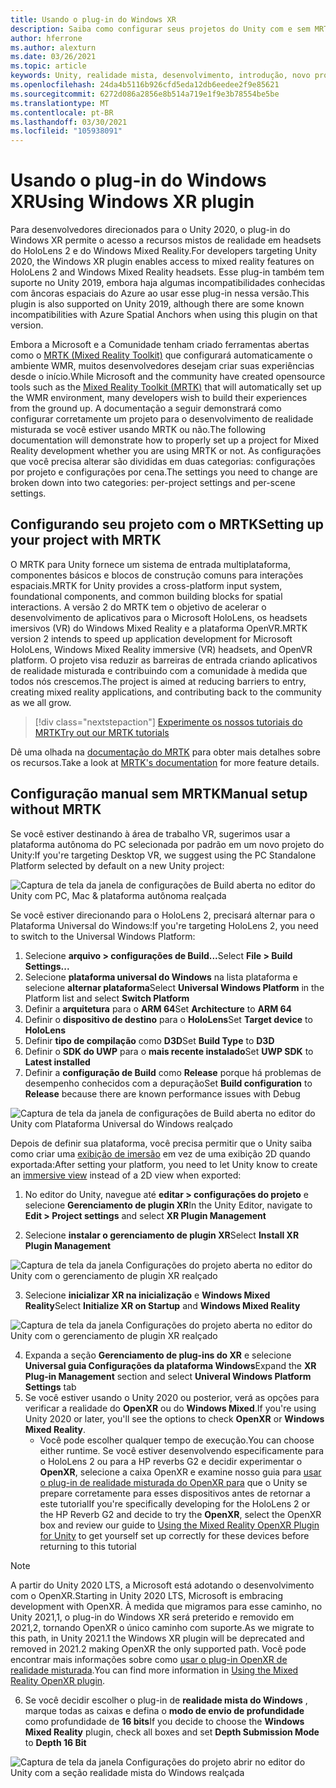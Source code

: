 ```yaml
---
title: Usando o plug-in do Windows XR
description: Saiba como configurar seus projetos do Unity com e sem MRTK usando o suporte do Windows XR.
author: hferrone
ms.author: alexturn
ms.date: 03/26/2021
ms.topic: article
keywords: Unity, realidade mista, desenvolvimento, introdução, novo projeto, realidade do Windows Mixed, UWP, XR, desempenho, herdado, mrtk, Windows
ms.openlocfilehash: 24da4b5116b926cfd5eda12db6eedee2f9e85621
ms.sourcegitcommit: 6272d086a2856e8b514a719e1f9e3b78554be5be
ms.translationtype: MT
ms.contentlocale: pt-BR
ms.lasthandoff: 03/30/2021
ms.locfileid: "105938091"
---
```

# <a name="using-windows-xr-plugin"></a><span data-ttu-id="ec920-104">Usando o plug-in do Windows XR</span><span class="sxs-lookup"><span data-stu-id="ec920-104">Using Windows XR plugin</span></span>

<span data-ttu-id="ec920-105">Para desenvolvedores direcionados para o Unity 2020, o plug-in do Windows XR permite o acesso a recursos mistos de realidade em headsets do HoloLens 2 e do Windows Mixed Reality.</span><span class="sxs-lookup"><span data-stu-id="ec920-105">For developers targeting Unity 2020, the Windows XR plugin enables access to mixed reality features on HoloLens 2 and Windows Mixed Reality headsets.</span></span>  <span data-ttu-id="ec920-106">Esse plug-in também tem suporte no Unity 2019, embora haja algumas incompatibilidades conhecidas com âncoras espaciais do Azure ao usar esse plug-in nessa versão.</span><span class="sxs-lookup"><span data-stu-id="ec920-106">This plugin is also supported on Unity 2019, although there are some known incompatibilities with Azure Spatial Anchors when using this plugin on that version.</span></span>

<span data-ttu-id="ec920-107">Embora a Microsoft e a Comunidade tenham criado ferramentas abertas como o [MRTK (Mixed Reality Toolkit)](https://microsoft.github.io/MixedRealityToolkit-Unity/Documentation/Installation.html) que configurará automaticamente o ambiente WMR, muitos desenvolvedores desejam criar suas experiências desde o início.</span><span class="sxs-lookup"><span data-stu-id="ec920-107">While Microsoft and the community have created opensource tools such as the [Mixed Reality Toolkit (MRTK)](https://microsoft.github.io/MixedRealityToolkit-Unity/Documentation/Installation.html) that will automatically set up the WMR environment, many developers wish to build their experiences from the ground up.</span></span>  <span data-ttu-id="ec920-108">A documentação a seguir demonstrará como configurar corretamente um projeto para o desenvolvimento de realidade misturada se você estiver usando MRTK ou não.</span><span class="sxs-lookup"><span data-stu-id="ec920-108">The following documentation will demonstrate how to properly set up a project for Mixed Reality development whether you are using MRTK or not.</span></span>  <span data-ttu-id="ec920-109">As configurações que você precisa alterar são divididas em duas categorias: configurações por projeto e configurações por cena.</span><span class="sxs-lookup"><span data-stu-id="ec920-109">The settings you need to change are broken down into two categories: per-project settings and per-scene settings.</span></span>

## <a name="setting-up-your-project-with-mrtk"></a><span data-ttu-id="ec920-110">Configurando seu projeto com o MRTK</span><span class="sxs-lookup"><span data-stu-id="ec920-110">Setting up your project with MRTK</span></span>

<span data-ttu-id="ec920-111">O MRTK para Unity fornece um sistema de entrada multiplataforma, componentes básicos e blocos de construção comuns para interações espaciais.</span><span class="sxs-lookup"><span data-stu-id="ec920-111">MRTK for Unity provides a cross-platform input system, foundational components, and common building blocks for spatial interactions.</span></span> <span data-ttu-id="ec920-112">A versão 2 do MRTK tem o objetivo de acelerar o desenvolvimento de aplicativos para o Microsoft HoloLens, os headsets imersivos (VR) do Windows Mixed Reality e a plataforma OpenVR.</span><span class="sxs-lookup"><span data-stu-id="ec920-112">MRTK version 2 intends to speed up application development for Microsoft HoloLens, Windows Mixed Reality immersive (VR) headsets, and OpenVR platform.</span></span> <span data-ttu-id="ec920-113">O projeto visa reduzir as barreiras de entrada criando aplicativos de realidade misturada e contribuindo com a comunidade à medida que todos nós crescemos.</span><span class="sxs-lookup"><span data-stu-id="ec920-113">The project is aimed at reducing barriers to entry, creating mixed reality applications, and contributing back to the community as we all grow.</span></span>

> [!div class="nextstepaction"]
> [<span data-ttu-id="ec920-114">Experimente os nossos tutoriais do MRTK</span><span class="sxs-lookup"><span data-stu-id="ec920-114">Try out our MRTK tutorials</span></span>](tutorials/mr-learning-base-01.md)

<span data-ttu-id="ec920-115">Dê uma olhada na [documentação do MRTK](/windows/mixed-reality/mrtk-unity) para obter mais detalhes sobre os recursos.</span><span class="sxs-lookup"><span data-stu-id="ec920-115">Take a look at [MRTK's documentation](/windows/mixed-reality/mrtk-unity) for more feature details.</span></span>

## <a name="manual-setup-without-mrtk"></a><span data-ttu-id="ec920-116">Configuração manual sem MRTK</span><span class="sxs-lookup"><span data-stu-id="ec920-116">Manual setup without MRTK</span></span>

<span data-ttu-id="ec920-117">Se você estiver destinando à área de trabalho VR, sugerimos usar a plataforma autônoma do PC selecionada por padrão em um novo projeto do Unity:</span><span class="sxs-lookup"><span data-stu-id="ec920-117">If you're targeting Desktop VR, we suggest using the PC Standalone Platform selected by default on a new Unity project:</span></span>

![Captura de tela da janela de configurações de Build aberta no editor do Unity com PC, Mac & plataforma autônoma realçada](images/wmr-config-img-3.png)

<span data-ttu-id="ec920-119">Se você estiver direcionando para o HoloLens 2, precisará alternar para o Plataforma Universal do Windows:</span><span class="sxs-lookup"><span data-stu-id="ec920-119">If you're targeting HoloLens 2, you need to switch to the Universal Windows Platform:</span></span>

1.  <span data-ttu-id="ec920-120">Selecione **arquivo > configurações de Build...**</span><span class="sxs-lookup"><span data-stu-id="ec920-120">Select **File > Build Settings...**</span></span>
2.  <span data-ttu-id="ec920-121">Selecione **plataforma universal do Windows** na lista plataforma e selecione **alternar plataforma**</span><span class="sxs-lookup"><span data-stu-id="ec920-121">Select **Universal Windows Platform** in the Platform list and select **Switch Platform**</span></span>
3.  <span data-ttu-id="ec920-122">Definir a **arquitetura** para o **ARM 64**</span><span class="sxs-lookup"><span data-stu-id="ec920-122">Set **Architecture** to **ARM 64**</span></span>
4.  <span data-ttu-id="ec920-123">Definir o **dispositivo de destino** para o **HoloLens**</span><span class="sxs-lookup"><span data-stu-id="ec920-123">Set **Target device** to **HoloLens**</span></span>
5.  <span data-ttu-id="ec920-124">Definir **tipo de compilação** como **D3D**</span><span class="sxs-lookup"><span data-stu-id="ec920-124">Set **Build Type** to **D3D**</span></span>
6.  <span data-ttu-id="ec920-125">Definir o **SDK do UWP** para o **mais recente instalado**</span><span class="sxs-lookup"><span data-stu-id="ec920-125">Set **UWP SDK** to **Latest installed**</span></span>
7.  <span data-ttu-id="ec920-126">Definir a **configuração de Build** como **Release** porque há problemas de desempenho conhecidos com a depuração</span><span class="sxs-lookup"><span data-stu-id="ec920-126">Set **Build configuration** to **Release** because there are known performance issues with Debug</span></span>

![Captura de tela da janela de configurações de Build aberta no editor do Unity com Plataforma Universal do Windows realçado](images/wmr-config-img-4.png)

<span data-ttu-id="ec920-128">Depois de definir sua plataforma, você precisa permitir que o Unity saiba como criar uma [exibição de imersão](../../design/app-views.md) em vez de uma exibição 2D quando exportada:</span><span class="sxs-lookup"><span data-stu-id="ec920-128">After setting your platform, you need to let Unity know to create an [immersive view](../../design/app-views.md) instead of a 2D view when exported:</span></span>

1. <span data-ttu-id="ec920-129">No editor do Unity, navegue até **editar > configurações do projeto** e selecione **Gerenciamento de plugin XR**</span><span class="sxs-lookup"><span data-stu-id="ec920-129">In the Unity Editor, navigate to **Edit > Project settings** and select **XR Plugin Management**</span></span>

2. <span data-ttu-id="ec920-130">Selecione **instalar o gerenciamento de plugin XR**</span><span class="sxs-lookup"><span data-stu-id="ec920-130">Select **Install XR Plugin Management**</span></span>

![Captura de tela da janela Configurações do projeto aberta no editor do Unity com o gerenciamento de plugin XR realçado](images/wmr-config-img-5.png)

3. <span data-ttu-id="ec920-132">Selecione **inicializar XR na inicialização** e **Windows Mixed Reality**</span><span class="sxs-lookup"><span data-stu-id="ec920-132">Select **Initialize XR on Startup** and **Windows Mixed Reality**</span></span>

![Captura de tela da janela Configurações do projeto aberta no editor do Unity com o gerenciamento de plugin XR realçado](images/wmr-config-img-7.png)

4. <span data-ttu-id="ec920-134">Expanda a seção **Gerenciamento de plug-ins do XR** e selecione **Universal guia Configurações da plataforma Windows**</span><span class="sxs-lookup"><span data-stu-id="ec920-134">Expand the **XR Plug-in Management** section and select **Univeral Windows Platform Settings** tab</span></span>
5. <span data-ttu-id="ec920-135">Se você estiver usando o Unity 2020 ou posterior, verá as opções para verificar a realidade do **OpenXR** ou do **Windows Mixed**.</span><span class="sxs-lookup"><span data-stu-id="ec920-135">If you're using Unity 2020 or later, you'll see the options to check **OpenXR** or **Windows Mixed Reality**.</span></span> 
    * <span data-ttu-id="ec920-136">Você pode escolher qualquer tempo de execução.</span><span class="sxs-lookup"><span data-stu-id="ec920-136">You can choose either runtime.</span></span>  <span data-ttu-id="ec920-137">Se você estiver desenvolvendo especificamente para o HoloLens 2 ou para a HP reverbs G2 e decidir experimentar o **OpenXR**, selecione a caixa OpenXR e examine nosso guia para [usar o plug-in de realidade misturada do OpenXR para](openxr-getting-started.md) que o Unity se prepare corretamente para esses dispositivos antes de retornar a este tutorial</span><span class="sxs-lookup"><span data-stu-id="ec920-137">If you're specifically developing for the HoloLens 2 or the HP Reverb G2 and decide to try the **OpenXR**, select the OpenXR box and review our guide to [Using the Mixed Reality OpenXR Plugin for Unity](openxr-getting-started.md) to get yourself set up correctly for these devices before returning to this tutorial</span></span>

> [!NOTE]
> <span data-ttu-id="ec920-138">A partir do Unity 2020 LTS, a Microsoft está adotando o desenvolvimento com o OpenXR.</span><span class="sxs-lookup"><span data-stu-id="ec920-138">Starting in Unity 2020 LTS, Microsoft is embracing development with OpenXR.</span></span>  <span data-ttu-id="ec920-139">À medida que migramos para esse caminho, no Unity 2021,1, o plug-in do Windows XR será preterido e removido em 2021,2, tornando OpenXR o único caminho com suporte.</span><span class="sxs-lookup"><span data-stu-id="ec920-139">As we migrate to this path, in Unity 2021.1 the Windows XR plugin will be deprecated and removed in 2021.2 making OpenXR the only supported path.</span></span> <span data-ttu-id="ec920-140">Você pode encontrar mais informações sobre como [usar o plug-in OpenXR de realidade misturada](openxr-getting-started.md).</span><span class="sxs-lookup"><span data-stu-id="ec920-140">You can find more information in [Using the Mixed Reality OpenXR plugin](openxr-getting-started.md).</span></span>

6. <span data-ttu-id="ec920-141">Se você decidir escolher o plug-in de **realidade mista do Windows** , marque todas as caixas e defina o **modo de envio de profundidade** como profundidade de **16 bits**</span><span class="sxs-lookup"><span data-stu-id="ec920-141">If you decide to choose the **Windows Mixed Reality** plugin, check all boxes and set **Depth Submission Mode** to **Depth 16 Bit**</span></span>

![Captura de tela da janela Configurações do projeto abrir no editor do Unity com a seção realidade mista do Windows realçada](images/wmr-config-img-8.png)
